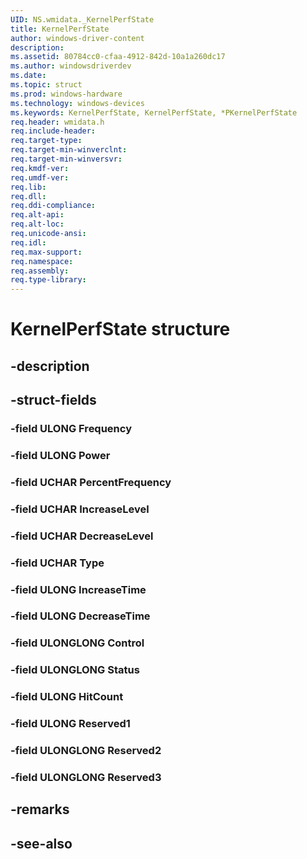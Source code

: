 ```yaml
---
UID: NS.wmidata._KernelPerfState
title: KernelPerfState
author: windows-driver-content
description: 
ms.assetid: 80784cc0-cfaa-4912-842d-10a1a260dc17
ms.author: windowsdriverdev
ms.date: 
ms.topic: struct
ms.prod: windows-hardware
ms.technology: windows-devices
ms.keywords: KernelPerfState, KernelPerfState, *PKernelPerfState
req.header: wmidata.h
req.include-header:
req.target-type:
req.target-min-winverclnt:
req.target-min-winversvr:
req.kmdf-ver:
req.umdf-ver:
req.lib:
req.dll:
req.ddi-compliance:
req.alt-api:
req.alt-loc:
req.unicode-ansi:
req.idl:
req.max-support:
req.namespace:
req.assembly:
req.type-library:
---
```


# KernelPerfState structure

## -description



## -struct-fields

### -field ULONG Frequency			
 	
### -field ULONG Power			
 	
### -field UCHAR PercentFrequency			
 	
### -field UCHAR IncreaseLevel			
 	
### -field UCHAR DecreaseLevel			
 	
### -field UCHAR Type			
 	
### -field ULONG IncreaseTime			
 	
### -field ULONG DecreaseTime			
 	
### -field ULONGLONG Control			
 	
### -field ULONGLONG Status			
 	
### -field ULONG HitCount			
 	
### -field ULONG Reserved1			
 	
### -field ULONGLONG Reserved2			
 	
### -field ULONGLONG Reserved3			
 	
## -remarks

## -see-also